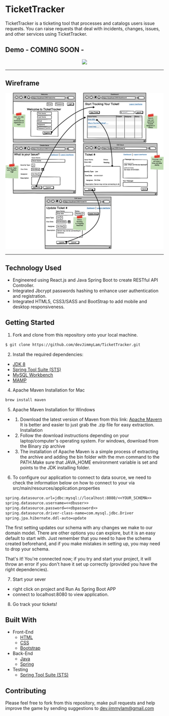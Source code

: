 
# TicketTracker
TicketTracker is a ticketing tool that processes and catalogs users issue requests. You can raise requests that deal with incidents, changes, issues, and other services using TicketTracker. 
## Demo - COMING SOON -
<p align="center">
  <img src="./DEMO_ticket tracker.mov">
</p>
<hr/>

## Wireframe
<p align="center">
  <img src="./wirframe_tt.png">
</p>
<hr/>

## Technology Used 
- Engineered using React.js and Java Spring Boot to create RESTful API Controller.
- Integrated Jbcrypt passwords hashing to enhance user authentication and registration.
- Integrated HTML5, CSS3/SASS and BootStrap to add mobile and desktop responsiveness.


## Getting Started
1. Fork and clone from this repository onto your local machine.
```bash
$ git clone https://github.com/devJimmyLam/TicketTracker.git
```
2. Install the required dependencies:
* [JDK 8](http://www.oracle.com/technetwork/java/javase/downloads/jdk8-downloads-2133151.html/) 
* [Spring Tool Suite (STS)](https://spring.io/tools/)
* [MySQL Workbench](https://dev.mysql.com/downloads/workbench/#downloads)
* [MAMP](https://www.mamp.info/en/mac/)

4. Apache Maven Installation for Mac
```bash
brew install maven
```
5. Apache Maven Installation for Windows
 - 1. Download the latest version of Maven from this link: [Apache Mavern](http://maven.apache.org/download.cgi.) It is better and easier to just grab the .zip file for easy extraction.
Installation

 - 2. Follow the download instructions depending on your laptop/computer's operating system. For windows, download from the Binary zip archive

 - 3. The installation of Apache Maven is a simple process of extracting the archive and adding the bin folder with the mvn command to the PATH.Make sure that JAVA_HOME environment variable is set and points to the JDK installing folder.
 
 6. To configure our application to connect to data source, we need to check the information below on how to connect to your <SCHEMA> via src/main/resources/application.properties
```
spring.datasource.url=jdbc:mysql://localhost:8080/<<YOUR_SCHEMA>>
spring.datasource.username=<<dbuser>>
spring.datasource.password=<<dbpassword>>
spring.datasource.driver-class-name=com.mysql.jdbc.Driver
spring.jpa.hibernate.ddl-auto=update
```
The first setting updates our schema with any changes we make to our domain model. There are other options you can explore, but it is an easy default to start with. Just remember that you need to have the schema created beforehand, and if you make mistakes in setting up, you may need to drop your schema.

That's it! You're connected now; if you try and start your project, it will throw an error if you don't have it set up correctly (provided you have the right dependencies).

7. Start your sever
- right click on project and Run As Spring Boot APP
- connect to localhost:8080 to view application.

8. Go track your tickets!


## Built With
* Front-End
  * [HTML](https://html.com/)
  * [CSS](https://developer.mozilla.org/en-US/docs/Web/CSS)
  * [Bootstrap](https://getbootstrap.com/docs/5.0/getting-started/introduction/)
* Back-End
  * [Java](https://www.oracle.com/java/technologies/)
  * [Spring](https://spring.io/projects/spring-framework)
* Testing
  * [Spring Tool Suite (STS)](https://spring.io/tools/)

## Contributing
Please feel free to fork from this repository, make pull requests and help improve the game by sending suggestions to dev.jimmylam@gmail.com
